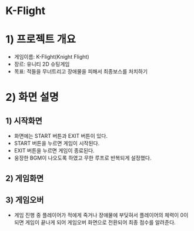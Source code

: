 # K-Flight
# 1) 프로젝트 개요
* 게임이름: K-Flight(Knight Flight)
* 장르: 유니티 2D 슈팅게임
* 목표: 적들을 무너트리고 장애물을 피해서 최종보스를 처치하기

# 2) 화면 설명
## 1) 시작화면
* 화면에는 START 버튼과 EXIT 버튼이 있다.
* START 버튼을 누르면 게임이 시작된다.
* EXIT 버튼을 누르면 게임이 종료된다.
* 웅장한 BGM이 나오도록 하였고 무한 루프로 반복되게 설정했다.

## 2) 게임화면

## 3) 게임오버
* 게임 진행 중 플레이어가 적에게 죽거나 장애물에 부딪혀서 플레이어의 체력이 0이 되면 게임이 끝나게 되어 게임오버 화면으로 전환되어 최종 점수를 알려준다.

